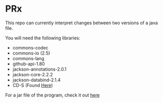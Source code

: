 # PRx
This repo can currently interpret changes between two versions of a java file.

You will need the following libraries:
* commons-codec
* commons-io (2.5)
* commons-lang
* github-api-1.80
* jackson-annotations-2.0.1
* jackson-core-2.2.2
* jackson-databind-2.1.4
* CD-S (Found [Here](https://www.dropbox.com/s/jfa0oop3aj2a1ie/CD-S.jar?dl=0))

For a jar file of the program, check it out [here](out/artifacts/PrX0_1/JavaFxApplication.jar)
